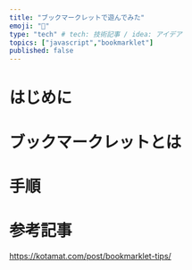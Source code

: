 ```yaml
---
title: "ブックマークレットで遊んでみた"
emoji: "📖"
type: "tech" # tech: 技術記事 / idea: アイデア
topics: ["javascript","bookmarklet"]
published: false
---
```


# はじめに

# ブックマークレットとは
# 手順
# 参考記事
https://kotamat.com/post/bookmarklet-tips/
